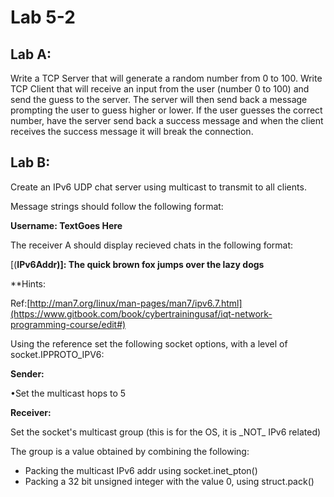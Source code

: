 # Lab 5-2

## Lab A:

Write a TCP Server that will generate a random number from 0 to 100. Write TCP Client that will receive an input from the user \(number 0 to 100\) and send the guess to the server. The server will then send back a message prompting the user to guess higher or lower. If the user guesses the correct number, have the server send back a success message and when the client receives the success message it will break the connection.

## Lab B:

Create an IPv6 UDP chat server using multicast to transmit to all clients.

Message strings should follow the following format:

**Username: TextGoes Here**

The receiver A should display recieved chats in the following format:

\[\(**IPv6Addr\)\]: The quick brown fox jumps over the lazy dogs**

\*\*Hints:

Ref:[http://man7.org/linux/man-pages/man7/ipv6.7.html](https://www.gitbook.com/book/cybertrainingusaf/iqt-network-programming-course/edit#)

Using the reference set the following socket options, with a level of socket.IPPROTO\_IPV6:

**Sender:**

•Set the multicast hops to 5

**Receiver:**

Set the socket's multicast group \(this is for the OS, it is \_NOT\_ IPv6 related\)

The group is a value obtained by combining the following:

* Packing the multicast IPv6 addr using socket.inet\_pton\(\)
* Packing a 32 bit unsigned integer with the value 0, using struct.pack\(\)

## 



